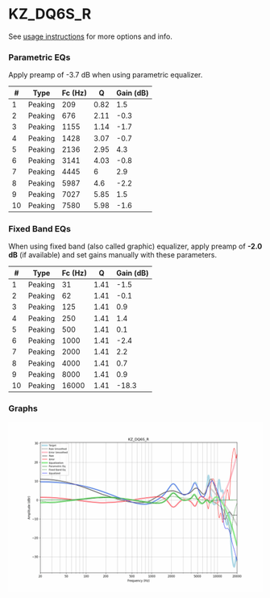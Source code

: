 # KZ_DQ6S_R
See [usage instructions](https://github.com/jaakkopasanen/AutoEq#usage) for more options and info.

### Parametric EQs
Apply preamp of -3.7 dB when using parametric equalizer.

|   # | Type    |   Fc (Hz) |    Q |   Gain (dB) |
|-----|---------|-----------|------|-------------|
|   1 | Peaking |       209 | 0.82 |         1.5 |
|   2 | Peaking |       676 | 2.11 |        -0.3 |
|   3 | Peaking |      1155 | 1.14 |        -1.7 |
|   4 | Peaking |      1428 | 3.07 |        -0.7 |
|   5 | Peaking |      2136 | 2.95 |         4.3 |
|   6 | Peaking |      3141 | 4.03 |        -0.8 |
|   7 | Peaking |      4445 | 6    |         2.9 |
|   8 | Peaking |      5987 | 4.6  |        -2.2 |
|   9 | Peaking |      7027 | 5.85 |         1.5 |
|  10 | Peaking |      7580 | 5.98 |        -1.6 |

### Fixed Band EQs
When using fixed band (also called graphic) equalizer, apply preamp of **-2.0 dB** (if available) and set gains manually with these parameters.

|   # | Type    |   Fc (Hz) |    Q |   Gain (dB) |
|-----|---------|-----------|------|-------------|
|   1 | Peaking |        31 | 1.41 |        -1.5 |
|   2 | Peaking |        62 | 1.41 |        -0.1 |
|   3 | Peaking |       125 | 1.41 |         0.9 |
|   4 | Peaking |       250 | 1.41 |         1.4 |
|   5 | Peaking |       500 | 1.41 |         0.1 |
|   6 | Peaking |      1000 | 1.41 |        -2.4 |
|   7 | Peaking |      2000 | 1.41 |         2.2 |
|   8 | Peaking |      4000 | 1.41 |         0.7 |
|   9 | Peaking |      8000 | 1.41 |         0.9 |
|  10 | Peaking |     16000 | 1.41 |       -18.3 |

### Graphs
![](./KZ_DQ6S_R.png)
